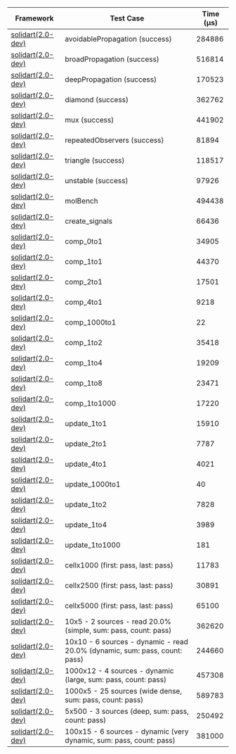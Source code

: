 | Framework | Test Case | Time (μs) |
| --- | --- | --- |
| [solidart(2.0-dev)](https://github.com/nank1ro/solidart/tree/dev) | avoidablePropagation (success) | 284886 |
| [solidart(2.0-dev)](https://github.com/nank1ro/solidart/tree/dev) | broadPropagation (success) | 516814 |
| [solidart(2.0-dev)](https://github.com/nank1ro/solidart/tree/dev) | deepPropagation (success) | 170523 |
| [solidart(2.0-dev)](https://github.com/nank1ro/solidart/tree/dev) | diamond (success) | 362762 |
| [solidart(2.0-dev)](https://github.com/nank1ro/solidart/tree/dev) | mux (success) | 441902 |
| [solidart(2.0-dev)](https://github.com/nank1ro/solidart/tree/dev) | repeatedObservers (success) | 81894 |
| [solidart(2.0-dev)](https://github.com/nank1ro/solidart/tree/dev) | triangle (success) | 118517 |
| [solidart(2.0-dev)](https://github.com/nank1ro/solidart/tree/dev) | unstable (success) | 97926 |
| [solidart(2.0-dev)](https://github.com/nank1ro/solidart/tree/dev) | molBench | 494438 |
| [solidart(2.0-dev)](https://github.com/nank1ro/solidart/tree/dev) | create_signals | 66436 |
| [solidart(2.0-dev)](https://github.com/nank1ro/solidart/tree/dev) | comp_0to1 | 34905 |
| [solidart(2.0-dev)](https://github.com/nank1ro/solidart/tree/dev) | comp_1to1 | 44370 |
| [solidart(2.0-dev)](https://github.com/nank1ro/solidart/tree/dev) | comp_2to1 | 17501 |
| [solidart(2.0-dev)](https://github.com/nank1ro/solidart/tree/dev) | comp_4to1 | 9218 |
| [solidart(2.0-dev)](https://github.com/nank1ro/solidart/tree/dev) | comp_1000to1 | 22 |
| [solidart(2.0-dev)](https://github.com/nank1ro/solidart/tree/dev) | comp_1to2 | 35418 |
| [solidart(2.0-dev)](https://github.com/nank1ro/solidart/tree/dev) | comp_1to4 | 19209 |
| [solidart(2.0-dev)](https://github.com/nank1ro/solidart/tree/dev) | comp_1to8 | 23471 |
| [solidart(2.0-dev)](https://github.com/nank1ro/solidart/tree/dev) | comp_1to1000 | 17220 |
| [solidart(2.0-dev)](https://github.com/nank1ro/solidart/tree/dev) | update_1to1 | 15910 |
| [solidart(2.0-dev)](https://github.com/nank1ro/solidart/tree/dev) | update_2to1 | 7787 |
| [solidart(2.0-dev)](https://github.com/nank1ro/solidart/tree/dev) | update_4to1 | 4021 |
| [solidart(2.0-dev)](https://github.com/nank1ro/solidart/tree/dev) | update_1000to1 | 40 |
| [solidart(2.0-dev)](https://github.com/nank1ro/solidart/tree/dev) | update_1to2 | 7828 |
| [solidart(2.0-dev)](https://github.com/nank1ro/solidart/tree/dev) | update_1to4 | 3989 |
| [solidart(2.0-dev)](https://github.com/nank1ro/solidart/tree/dev) | update_1to1000 | 181 |
| [solidart(2.0-dev)](https://github.com/nank1ro/solidart/tree/dev) | cellx1000 (first: pass, last: pass) | 11783 |
| [solidart(2.0-dev)](https://github.com/nank1ro/solidart/tree/dev) | cellx2500 (first: pass, last: pass) | 30891 |
| [solidart(2.0-dev)](https://github.com/nank1ro/solidart/tree/dev) | cellx5000 (first: pass, last: pass) | 65100 |
| [solidart(2.0-dev)](https://github.com/nank1ro/solidart/tree/dev) | 10x5 - 2 sources - read 20.0% (simple, sum: pass, count: pass) | 362620 |
| [solidart(2.0-dev)](https://github.com/nank1ro/solidart/tree/dev) | 10x10 - 6 sources - dynamic - read 20.0% (dynamic, sum: pass, count: pass) | 244660 |
| [solidart(2.0-dev)](https://github.com/nank1ro/solidart/tree/dev) | 1000x12 - 4 sources - dynamic (large, sum: pass, count: pass) | 457308 |
| [solidart(2.0-dev)](https://github.com/nank1ro/solidart/tree/dev) | 1000x5 - 25 sources (wide dense, sum: pass, count: pass) | 589783 |
| [solidart(2.0-dev)](https://github.com/nank1ro/solidart/tree/dev) | 5x500 - 3 sources (deep, sum: pass, count: pass) | 250492 |
| [solidart(2.0-dev)](https://github.com/nank1ro/solidart/tree/dev) | 100x15 - 6 sources - dynamic (very dynamic, sum: pass, count: pass) | 381000 |
